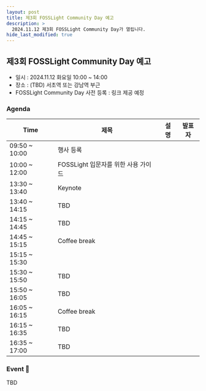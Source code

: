 ```yaml
---
layout: post
title: 제3회 FOSSLight Community Day 예고
description: >
  2024.11.12 제3회 FOSSLight Community Day가 열립니다.
hide_last_modified: true
---
```


## 제3회 FOSSLight Community Day 예고
 - 일시 : 2024.11.12 화요일 10:00 ~ 14:00
 - 장소 : (TBD) 서초역 또는 강남역 부근 
 - FOSSLight Community Day 사전 등록 : 링크 제공 예정

### Agenda

<div class="datatable-begin"></div>

|Time|제목|설명|발표자|
|--- | --- |--- | --- | 
|09:50 ~ 10:00|행사 등록| || 
|10:00 ~ 12:00|FOSSLight 입문자를 위한 사용 가이드||
|13:30 ~ 13:40|Keynote| ||
|13:40 ~ 14:15|TBD|||
|14:15 ~ 14:45|TBD||
|14:45 ~ 15:15|Coffee break||
|15:15 ~ 15:30|| ||
|15:30 ~ 15:50|TBD||
|15:50 ~ 16:05|TBD||
|16:05 ~ 16:15|Coffee break| ||
|16:15 ~ 16:35|TBD|||
|16:35 ~ 17:00|TBD|||

<div class="datatable-end"></div>

### Event 🎉
TBD
